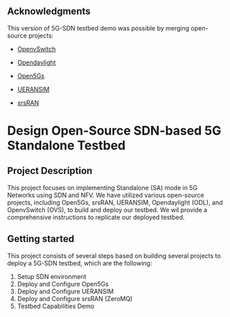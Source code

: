 ## Acknowledgments ##

This version of 5G-SDN testbed demo was possible by merging open-source projects: 

- [OpenvSwitch](https://github.com/openvswitch/ovs "OpenvSwitch")

- [Opendaylight](https://github.com/opendaylight/controller "Opendaylight")

- [Open5Gs](https://github.com/open5gs/open5gs "Open5Gs")

- [UERANSIM](https://github.com/aligungr/UERANSIM "UERANSIM")

- [srsRAN](https://github.com/srsran/srsRAN "srsRAN")


# Design Open-Source SDN-based 5G Standalone Testbed #

## Project Description ##
This project focuses on implementing Standalone (SA) mode in 5G Networks using SDN and NFV. We have utilized various open-source projects, including Open5Gs, srsRAN, UERANSIM, Opendaylight (ODL), and OpenvSwitch (OVS), to build and deploy our testbed. We wil provide a comprehensive instructions to replicate our deployed testbed. 

## Getting started ##
This project consists of several steps based on building several projects to deploy a 5G-SDN testbed, which are the following: 

1. Setup SDN environment
2. Deploy and Configure Open5Gs
3. Deploy and Configure UERANSIM 
4. Deploy and Configure srsRAN (ZeroMQ) 
5. Testbed Capabilities Demo 
